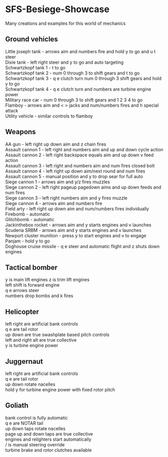 # SFS-Besiege-Showcase
Many creations and examples for this world of mechanics

Ground vehicles
-----
Little joseph tank - arrows aim and numbers fire and hold y to go and u t steer  
Dixie tank - left right steer and y to go and auto targeting  
Schwartzkopf tank 1 - t to go  
Schwartzkopf tank 2 - num 0 through 3 to shift gears and t to go  
Schwartzkopf tank 3 - q e clutch turn num 0 through 3 shift gears and hold y to go  
Schwartzkopf tank 4 - q e clutch turn and numbers are turbine engine power  
Military race car - num 0 through 3 to shift gears and 1 2 3 4 to go  
Flamboy - arrows aim and < > jacks and num/numbers fires and h special attack  
Utility vehicle - similar controls to flamboy

Weapons
-----
AA gun - left right up down aim and z chain fires  
Assault cannon 1 - left right and numbers aim and up and down cycle action  
Assault cannon 2 - left right backspace equals aim and up down v feed action  
Assault cannon 3 - left right and numbers aim and num fires closed bolt  
Assault cannon 4 - left right up down aim/next round and num fires  
Assault cannon 5 - manual position and y to drop sear for full auto  
Siege cannon 1 - arrows aim and y/z fires muzzles  
Siege cannon 2 - left right pageup pagedown aims and up down feeds and num fires  
Siege cannon 3 - left right numbers aim and y fires muzzle  
Siege cannon 4 - arrows aim and numbers fire  
Field arty - left right up down aim and num/numbers fires individually  
Firebomb - automatic  
Glitchbomb - automatic  
Jackinthebox rocket - arrows aim and y starts engines and v launches  
Scuderia SRBM - arrows aim and y starts engines and v launches  
Newport cluster munition - press y to start engines and v to engage  
Panjam - hold y to go  
Doghouse cruise missile - q e steer and automatic flight and z shuts down engines

Tactical bomber
-----
y is main lift engines z is trim lift engines  
left shift is forward engine  
q e arrows steer  
numbers drop bombs and k fires

Helicopter
-----
left right are artificial bank controls  
q e are tail rotor  
up down are true swashplate based pitch controls  
left and right alt are true collective  
y is turbine engine power

Juggernaut
-----
left right are artificial bank controls  
q e are tail rotor  
up down rotate nacelles  
hold y for turbine engine power with fixed rotor pitch

Goliath
-----
bank control is fully automatic  
q e are NOTAR tail  
up down taps rotate nacelles  
page up and down taps are true collective  
engines and relighters start automatically  
/ is manual steering override  
turbine brake and rotor clutches available

